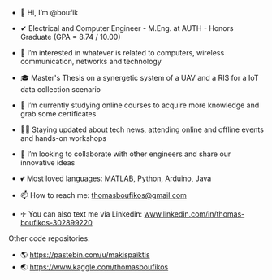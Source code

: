 - 👋 Hi, I’m @boufik
- ✔  Electrical and Computer Engineer - M.Eng. at AUTH - Honors Graduate (GPA = 8.74 / 10.00)
- 👀 I’m interested in whatever is related to computers, wireless communication, networks and technology
- 🎓 Master's Thesis on a synergetic system of a UAV and a RIS for a IoT data collection scenario
- 🌱 I’m currently studying online courses to acquire more knowledge and grab some certificates
- 🐱‍🏍 Staying updated about tech news, attending online and offline events and hands-on workshops
- 💞️ I’m looking to collaborate with other engineers and share our innovative ideas

- 💕 Most loved languages: MATLAB, Python, Arduino, Java
- 📫 How to reach me: thomasboufikos@gmail.com
- ✈ You can also text me via Linkedin: www.linkedin.com/in/thomas-boufikos-302899220

Other code repositories: 
- 🌎 https://pastebin.com/u/makispaiktis
- 🌏 https://www.kaggle.com/thomasboufikos

 

<!---
boufik/boufik is a ✨ special ✨ repository because its `README.md` (this file) appears on your GitHub profile.
You can click the Preview link to take a look at your changes.
--->
